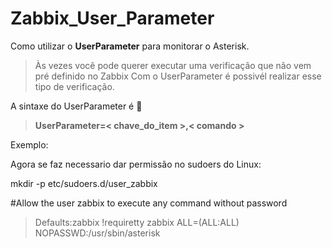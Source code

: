 # Zabbix_User_Parameter
Como utilizar o **UserParameter** para monitorar o Asterisk.
> Às vezes você pode querer executar uma verificação  que não vem pré definido no Zabbix
> Com o UserParameter é possivél realizar esse tipo de verificação.



A sintaxe do UserParameter é  :eyes:


> **UserParameter=< chave_do_item >,< comando >**
>  
> 
  Exemplo:
  
  




Agora se faz necessario dar permissão no sudoers do Linux:


mkdir -p etc/sudoers.d/user_zabbix

#Allow the user zabbix to execute any command without password
> Defaults:zabbix !requiretty
> zabbix  ALL=(ALL:ALL) NOPASSWD:/usr/sbin/asterisk

